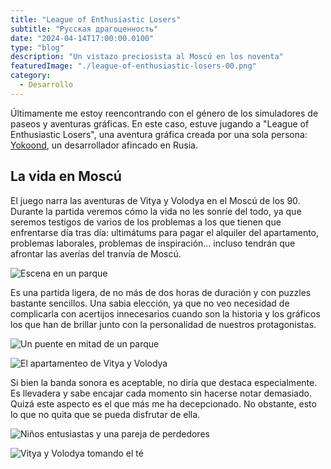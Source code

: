 ```yaml
---
title: "League of Enthusiastic Losers"
subtitle: "Русская драгоценность"
date: "2024-04-14T17:00:00.0100"
type: "blog"
description: "Un vistazo preciosista al Moscú en los noventa"
featuredImage: "./league-of-enthusiastic-losers-00.png"
category:
  - Desarrollo
---
```


Últimamente me estoy reencontrando con el género de los simuladores de paseos y aventuras gráficas. En este caso, estuve jugando a "League of Enthusiastic Losers", una aventura gráfica creada por una sola persona: [Yokoond](http://yookond.com), un desarrollador afincado en Rusia.

## La vida en Moscú

El juego narra las aventuras de Vitya y Volodya en el Moscú de los 90. Durante la partida veremos cómo la vida no les sonríe del todo, ya que seremos testigos de varios de los problemas a los que tienen que enfrentarse día tras día: ultimátums para pagar el alquiler del apartamento, problemas laborales, problemas de inspiración... incluso tendrán que afrontar las averías del tranvía de Moscú.

![Escena en un parque](./league-of-enthusiastic-losers-05.jpg)

Es una partida ligera, de no más de dos horas de duración y con puzzles bastante sencillos. Una sabia elección, ya que no veo necesidad de complicarla con acertijos innecesarios cuando son la historia y los gráficos los que han de brillar junto con la personalidad de nuestros protagonistas.

<div>

![Un puente en mitad de un parque](./league-of-enthusiastic-losers-02.jpg)

![El apartamenteo de Vitya y Volodya](./league-of-enthusiastic-losers-03.jpg)

</div>

Si bien la banda sonora es aceptable, no diría que destaca especialmente. Es llevadera y sabe encajar cada momento sin hacerse notar demasiado. Quizá este aspecto es el que más me ha decepcionado. No obstante, esto lo que no quita que se pueda disfrutar de ella.

<div>

![Niños entusiastas y una pareja de perdedores](./league-of-enthusiastic-losers-04.jpg)

![Vitya y Volodya tomando el té](./league-of-enthusiastic-losers-01.jpg)

</div>
